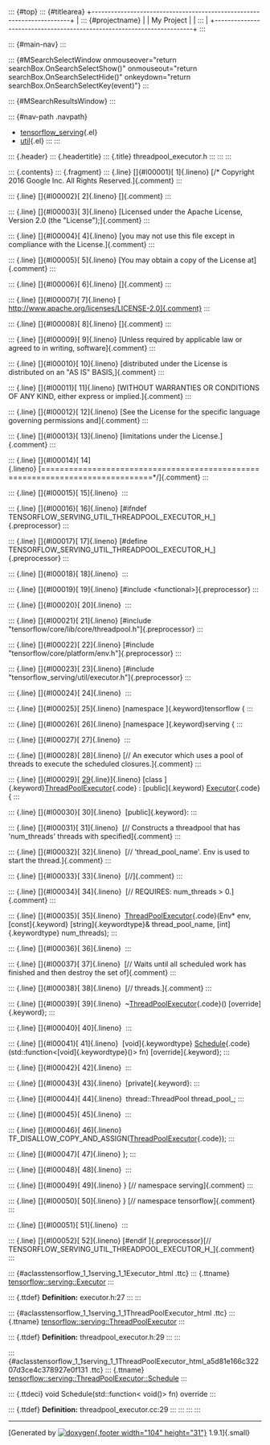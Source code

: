 ::: {#top}
::: {#titlearea}
+-----------------------------------------------------------------------+
| ::: {#projectname}                                                    |
| My Project                                                            |
| :::                                                                   |
+-----------------------------------------------------------------------+
:::

::: {#main-nav}
:::

::: {#MSearchSelectWindow onmouseover="return searchBox.OnSearchSelectShow()" onmouseout="return searchBox.OnSearchSelectHide()" onkeydown="return searchBox.OnSearchSelectKey(event)"}
:::

::: {#MSearchResultsWindow}
:::

::: {#nav-path .navpath}
-   [tensorflow\_serving](dir_bbc8937306723ff096d79d77f4a73363.html){.el}
-   [util](dir_1303efdc8de326749a332c6a57186055.html){.el}
:::
:::

::: {.header}
::: {.headertitle}
::: {.title}
threadpool\_executor.h
:::
:::
:::

::: {.contents}
::: {.fragment}
::: {.line}
[]{#l00001}[ 1]{.lineno} [/\* Copyright 2016 Google Inc. All Rights
Reserved.]{.comment}
:::

::: {.line}
[]{#l00002}[ 2]{.lineno} []{.comment}
:::

::: {.line}
[]{#l00003}[ 3]{.lineno} [Licensed under the Apache License, Version 2.0
(the \"License\");]{.comment}
:::

::: {.line}
[]{#l00004}[ 4]{.lineno} [you may not use this file except in compliance
with the License.]{.comment}
:::

::: {.line}
[]{#l00005}[ 5]{.lineno} [You may obtain a copy of the License
at]{.comment}
:::

::: {.line}
[]{#l00006}[ 6]{.lineno} []{.comment}
:::

::: {.line}
[]{#l00007}[ 7]{.lineno} [
http://www.apache.org/licenses/LICENSE-2.0]{.comment}
:::

::: {.line}
[]{#l00008}[ 8]{.lineno} []{.comment}
:::

::: {.line}
[]{#l00009}[ 9]{.lineno} [Unless required by applicable law or agreed to
in writing, software]{.comment}
:::

::: {.line}
[]{#l00010}[ 10]{.lineno} [distributed under the License is distributed
on an \"AS IS\" BASIS,]{.comment}
:::

::: {.line}
[]{#l00011}[ 11]{.lineno} [WITHOUT WARRANTIES OR CONDITIONS OF ANY KIND,
either express or implied.]{.comment}
:::

::: {.line}
[]{#l00012}[ 12]{.lineno} [See the License for the specific language
governing permissions and]{.comment}
:::

::: {.line}
[]{#l00013}[ 13]{.lineno} [limitations under the License.]{.comment}
:::

::: {.line}
[]{#l00014}[
14]{.lineno} [==============================================================================\*/]{.comment}
:::

::: {.line}
[]{#l00015}[ 15]{.lineno} 
:::

::: {.line}
[]{#l00016}[ 16]{.lineno} [\#ifndef
TENSORFLOW\_SERVING\_UTIL\_THREADPOOL\_EXECUTOR\_H\_]{.preprocessor}
:::

::: {.line}
[]{#l00017}[ 17]{.lineno} [\#define
TENSORFLOW\_SERVING\_UTIL\_THREADPOOL\_EXECUTOR\_H\_]{.preprocessor}
:::

::: {.line}
[]{#l00018}[ 18]{.lineno} 
:::

::: {.line}
[]{#l00019}[ 19]{.lineno} [\#include \<functional\>]{.preprocessor}
:::

::: {.line}
[]{#l00020}[ 20]{.lineno} 
:::

::: {.line}
[]{#l00021}[ 21]{.lineno} [\#include
\"tensorflow/core/lib/core/threadpool.h\"]{.preprocessor}
:::

::: {.line}
[]{#l00022}[ 22]{.lineno} [\#include
\"tensorflow/core/platform/env.h\"]{.preprocessor}
:::

::: {.line}
[]{#l00023}[ 23]{.lineno} [\#include
\"tensorflow\_serving/util/executor.h\"]{.preprocessor}
:::

::: {.line}
[]{#l00024}[ 24]{.lineno} 
:::

::: {.line}
[]{#l00025}[ 25]{.lineno} [namespace ]{.keyword}tensorflow {
:::

::: {.line}
[]{#l00026}[ 26]{.lineno} [namespace ]{.keyword}serving {
:::

::: {.line}
[]{#l00027}[ 27]{.lineno} 
:::

::: {.line}
[]{#l00028}[ 28]{.lineno} [// An executor which uses a pool of threads
to execute the scheduled closures.]{.comment}
:::

::: {.line}
[]{#l00029}[
[29](classtensorflow_1_1serving_1_1ThreadPoolExecutor.html){.line}]{.lineno} [class
]{.keyword}[ThreadPoolExecutor](classtensorflow_1_1serving_1_1ThreadPoolExecutor.html){.code}
: [public]{.keyword}
[Executor](classtensorflow_1_1serving_1_1Executor.html){.code} {
:::

::: {.line}
[]{#l00030}[ 30]{.lineno}  [public]{.keyword}:
:::

::: {.line}
[]{#l00031}[ 31]{.lineno}  [// Constructs a threadpool that has
\'num\_threads\' threads with specified]{.comment}
:::

::: {.line}
[]{#l00032}[ 32]{.lineno}  [// \'thread\_pool\_name\'. Env is used to
start the thread.]{.comment}
:::

::: {.line}
[]{#l00033}[ 33]{.lineno}  [//]{.comment}
:::

::: {.line}
[]{#l00034}[ 34]{.lineno}  [// REQUIRES: num\_threads \> 0.]{.comment}
:::

::: {.line}
[]{#l00035}[ 35]{.lineno} 
[ThreadPoolExecutor](classtensorflow_1_1serving_1_1ThreadPoolExecutor.html){.code}(Env\*
env, [const]{.keyword} [string]{.keywordtype}& thread\_pool\_name,
[int]{.keywordtype} num\_threads);
:::

::: {.line}
[]{#l00036}[ 36]{.lineno} 
:::

::: {.line}
[]{#l00037}[ 37]{.lineno}  [// Waits until all scheduled work has
finished and then destroy the set of]{.comment}
:::

::: {.line}
[]{#l00038}[ 38]{.lineno}  [// threads.]{.comment}
:::

::: {.line}
[]{#l00039}[ 39]{.lineno} 
\~[ThreadPoolExecutor](classtensorflow_1_1serving_1_1ThreadPoolExecutor.html){.code}()
[override]{.keyword};
:::

::: {.line}
[]{#l00040}[ 40]{.lineno} 
:::

::: {.line}
[]{#l00041}[ 41]{.lineno}  [void]{.keywordtype}
[Schedule](classtensorflow_1_1serving_1_1ThreadPoolExecutor.html#a5d81e166c32207d3ce4c378927e0f131){.code}(std::function\<[void]{.keywordtype}()\>
fn) [override]{.keyword};
:::

::: {.line}
[]{#l00042}[ 42]{.lineno} 
:::

::: {.line}
[]{#l00043}[ 43]{.lineno}  [private]{.keyword}:
:::

::: {.line}
[]{#l00044}[ 44]{.lineno}  thread::ThreadPool thread\_pool\_;
:::

::: {.line}
[]{#l00045}[ 45]{.lineno} 
:::

::: {.line}
[]{#l00046}[ 46]{.lineno} 
TF\_DISALLOW\_COPY\_AND\_ASSIGN([ThreadPoolExecutor](classtensorflow_1_1serving_1_1ThreadPoolExecutor.html){.code});
:::

::: {.line}
[]{#l00047}[ 47]{.lineno} };
:::

::: {.line}
[]{#l00048}[ 48]{.lineno} 
:::

::: {.line}
[]{#l00049}[ 49]{.lineno} } [// namespace serving]{.comment}
:::

::: {.line}
[]{#l00050}[ 50]{.lineno} } [// namespace tensorflow]{.comment}
:::

::: {.line}
[]{#l00051}[ 51]{.lineno} 
:::

::: {.line}
[]{#l00052}[ 52]{.lineno} [\#endif ]{.preprocessor}[//
TENSORFLOW\_SERVING\_UTIL\_THREADPOOL\_EXECUTOR\_H\_]{.comment}
:::

::: {#aclasstensorflow_1_1serving_1_1Executor_html .ttc}
::: {.ttname}
[tensorflow::serving::Executor](classtensorflow_1_1serving_1_1Executor.html)
:::

::: {.ttdef}
**Definition:** executor.h:27
:::
:::

::: {#aclasstensorflow_1_1serving_1_1ThreadPoolExecutor_html .ttc}
::: {.ttname}
[tensorflow::serving::ThreadPoolExecutor](classtensorflow_1_1serving_1_1ThreadPoolExecutor.html)
:::

::: {.ttdef}
**Definition:** threadpool\_executor.h:29
:::
:::

::: {#aclasstensorflow_1_1serving_1_1ThreadPoolExecutor_html_a5d81e166c32207d3ce4c378927e0f131 .ttc}
::: {.ttname}
[tensorflow::serving::ThreadPoolExecutor::Schedule](classtensorflow_1_1serving_1_1ThreadPoolExecutor.html#a5d81e166c32207d3ce4c378927e0f131)
:::

::: {.ttdeci}
void Schedule(std::function\< void()\> fn) override
:::

::: {.ttdef}
**Definition:** threadpool\_executor.cc:29
:::
:::
:::
:::

------------------------------------------------------------------------

[Generated by [![doxygen](doxygen.svg){.footer width="104"
height="31"}](https://www.doxygen.org/index.html) 1.9.1]{.small}
